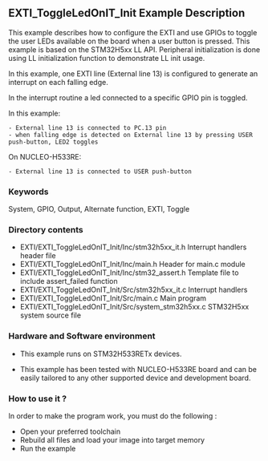 ## <b>EXTI_ToggleLedOnIT_Init Example Description</b>

This example describes how to configure the EXTI and use
GPIOs to toggle the user LEDs available on the board when
a user button is pressed. This example is based on the
STM32H5xx LL API. Peripheral initialization is done using LL
initialization function to demonstrate LL init usage.

In this example, one EXTI line (External line 13) is configured to generate
an interrupt on each falling edge.

In the interrupt routine a led connected to a specific GPIO pin is toggled.

In this example:

    - External line 13 is connected to PC.13 pin
    - when falling edge is detected on External line 13 by pressing USER push-button, LED2 toggles

On NUCLEO-H533RE:

    - External line 13 is connected to USER push-button


### <b>Keywords</b>

System, GPIO, Output, Alternate function, EXTI, Toggle

### <b>Directory contents</b>

  - EXTI/EXTI_ToggleLedOnIT_Init/Inc/stm32h5xx_it.h          Interrupt handlers header file
  - EXTI/EXTI_ToggleLedOnIT_Init/Inc/main.h                  Header for main.c module
  - EXTI/EXTI_ToggleLedOnIT_Init/Inc/stm32_assert.h          Template file to include assert_failed function
  - EXTI/EXTI_ToggleLedOnIT_Init/Src/stm32h5xx_it.c          Interrupt handlers
  - EXTI/EXTI_ToggleLedOnIT_Init/Src/main.c                  Main program
  - EXTI/EXTI_ToggleLedOnIT_Init/Src/system_stm32h5xx.c      STM32H5xx system source file

### <b>Hardware and Software environment</b>

  - This example runs on STM32H533RETx devices.

  - This example has been tested with NUCLEO-H533RE board and can be
    easily tailored to any other supported device and development board.

### <b>How to use it ?</b>

In order to make the program work, you must do the following :

 - Open your preferred toolchain
 - Rebuild all files and load your image into target memory
 - Run the example

